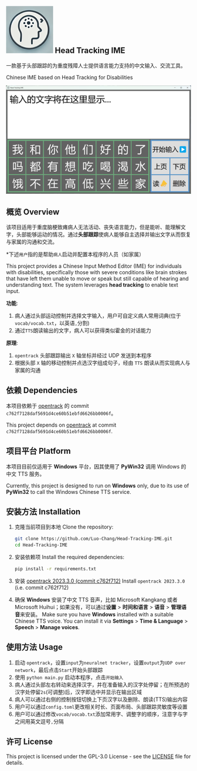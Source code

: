 ## ![screen](./misc/icon_small.png) Head Tracking IME

一款基于头部跟踪的为重度残障人士提供语言能力支持的中文输入、交流工具。

Chinese IME based on Head Tracking for Disabilities

![screen](./misc/image.png)


## 概览 Overview

该项目适用于重度脑梗致瘫病人无法活动、丧失语言能力，但是能听、能理解文字，头部能够运动的情况。通过**头部跟踪**使病人能够自主选择并输出文字从而恢复与家属的沟通和交流。

*下述`用户`指的是帮助`病人`启动并配置本程序的人员（如家属）

This project provides a Chinese Input Method Editor (IME) for individuals with disabilities, specifically those with severe conditions like brain strokes that have left them unable to move or speak but still capable of hearing and understanding text. The system leverages **head tracking** to enable text input.

**功能**:
1. 病人通过头部运动控制并选择文字输入，用户可自定义病人常用词典(位于`vocab/vocab.txt`，以英语`,`分割)
1. 通过`TTS`朗读输出的文字，病人可以获得类似霍金的对话能力

**原理**:
1. `opentrack` 头部跟踪输出 `X` 轴坐标并经过 UDP 发送到本程序
1. 根据头部 `X` 轴的移动控制并点选汉字组成句子，经由 `TTS` 朗读从而实现病人与家属的沟通



## 依赖 Dependencies

本项目依赖于 [opentrack](https://github.com/opentrack/opentrack/commit/c762f7128daf5691d4ce60b51ebfd6626bb0006f) 的 commit `c762f7128daf5691d4ce60b51ebfd6626bb0006f`。

This project depends on [opentrack](https://github.com/opentrack/opentrack/commit/c762f7128daf5691d4ce60b51ebfd6626bb0006f) at commit `c762f7128daf5691d4ce60b51ebfd6626bb0006f`.



## 项目平台 Platform

本项目目前仅适用于 **Windows** 平台，因其使用了 **PyWin32** 调用 Windows 的中文 TTS 服务。

Currently, this project is designed to run on **Windows** only, due to its use of **PyWin32** to call the Windows Chinese TTS service.


## 安装方法 Installation

1. 克隆当前项目到本地 Clone the repository:

    ```bash
    git clone https://github.com/Luo-Chang/Head-Tracking-IME.git
    cd Head-Tracking-IME
    ```

1. 安装依赖项 Install the required dependencies:

    ```bash
    pip install -r requirements.txt
    ```

1. 安装 [opentrack 2023.3.0 (commit c762f712)](https://github.com/opentrack/opentrack/commit/c762f7128daf5691d4ce60b51ebfd6626bb0006f) Install `opentrack 2023.3.0` (i.e. commit c762f712)

1. 确保 **Windows** 安装了中文 TTS 音声，比如 Microsoft Kangkang 或者 Microsoft Huihui；如果没有，可以通过**设置** > **时间和语言** > **语音** > **管理语音**来安装。
 Make sure you have **Windows** installed with a suitable Chinese TTS voice. You can install it via **Settings** > **Time & Language** > **Speech** > **Manage voices**.


## 使用方法 Usage

1. 启动 `opentrack`，设置`input`为`neuralnet tracker`，设置`output`为`UDP over network`，最后点击`Start`开始头部跟踪
1. 使用 `python main.py` 启动本程序，点击`开始输入`
1. 病人通过头部左右转动来选择汉字，并在准备输入的汉字处停留；在所预选的汉字处停留`2s`(可调整)后，汉字即选中并显示在输出区域
1. 病人可以通过右侧的控制按钮切换上下页汉字以及删除、朗读(TTS)输出内容
1. 用户可以通过`config.toml`更改相关时长、页面布局、头部跟踪灵敏度等设置
1. 用户可以通过修改`vocab/vocab.txt`添加常用字、调整字的顺序，注意字与字之间用英文逗号`,`分隔


## 许可 License

This project is licensed under the GPL-3.0 License - see the [LICENSE](LICENSE) file for details.

